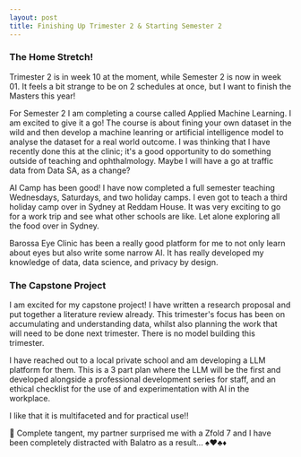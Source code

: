 ```yaml
---
layout: post
title: Finishing Up Trimester 2 & Starting Semester 2
---
```


### The Home Stretch!
Trimester 2 is in week 10 at the moment, while Semester 2 is now in week 01. It feels a bit strange to be on 2 schedules at once, but I want to finish the Masters this year! 

For Semester 2 I am completing a course called Applied Machine Learning. I am excited to give it a go! The course is about fining your own dataset in the wild and then develop a machine leanring or artificial intelligence model to analyse the dataset for a real world outcome. I was thinking that I have recently done this at the clinic; it's a good opportunity to do something outside of teaching and ophthalmology. Maybe I will have a go at traffic data from Data SA, as a change?

AI Camp has been good! I have now completed a full semester teaching Wednesdays, Saturdays, and two holiday camps. I even got to teach a third holiday camp over in Sydney at Reddam House. It was very exciting to go for a work trip and see what other schools are like. Let alone exploring all the food over in Sydney. 

Barossa Eye Clinic has been a really good platform for me to not only learn about eyes but also write some narrow AI. It has really developed my knowledge of data, data science, and privacy by design. 

### The Capstone Project
I am excited for my capstone project! I have written a research proposal and put together a literature review already. This trimester's focus has been on accumulating and understanding data, whilst also planning the work that will need to be done next trimester. There is no model building this trimester. 

I have reached out to a local private school and am developing a LLM platform for them. This is a 3 part plan where the LLM will be the first and developed alongside a professional development series for staff, and an ethical checklist for the use of and experimentation with AI in the workplace. 

I like that it is multifaceted and for practical use!!

📌 Complete tangent, my partner surprised me with a Zfold 7 and I have been completely distracted with Balatro as a result... ♠️♥️♣️♦️